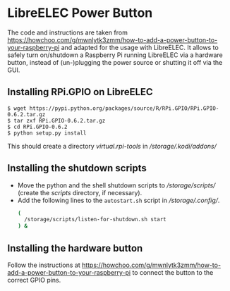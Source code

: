 # LibreELEC Power Button
The code and instructions are taken from https://howchoo.com/g/mwnlytk3zmm/how-to-add-a-power-button-to-your-raspberry-pi and adapted for the usage with LibreELEC. It allows to safely turn on/shutdown a Raspberry Pi running LibreELEC via a hardware button, instead of (un-)plugging the power source or shutting it off via the GUI.

## Installing RPi.GPIO on LibreELEC
```console
$ wget https://pypi.python.org/packages/source/R/RPi.GPIO/RPi.GPIO-0.6.2.tar.gz
$ tar zxf RPi.GPIO-0.6.2.tar.gz
$ cd RPi.GPIO-0.6.2
$ python setup.py install
```
This should create a directory *virtual.rpi-tools* in */storage/.kodi/addons/*

## Installing the shutdown scripts
- Move the python and the shell shutdown scripts to */storage/scripts/* (create the *scripts* directory, if necessary).
- Add the following lines to the `autostart.sh` script in */storage/.config/*. 
    ```bash
    (
      /storage/scripts/listen-for-shutdown.sh start
    ) &
    ```
## Installing the hardware button
Follow the instructions at https://howchoo.com/g/mwnlytk3zmm/how-to-add-a-power-button-to-your-raspberry-pi to connect the button to the correct GPIO pins.
